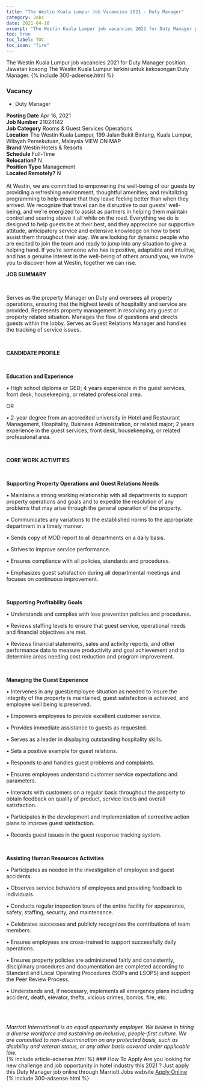 ```yaml
---
title: "The Westin Kuala Lumpur Job Vacancies 2021 - Duty Manager" 
category: Jobs 
date: 2021-04-16 
excerpt: "The Westin Kuala Lumpur job vacancies 2021 for Duty Manager position. Jawatan kosong The Westin Kuala Lumpur terkini untuk kekosongan Duty Manager." 
toc: true 
toc_label: TOC 
toc_icon: "fire" 
--- 
```


The Westin Kuala Lumpur job vacancies 2021 for Duty Manager position. Jawatan kosong The Westin Kuala Lumpur terkini untuk kekosongan Duty Manager. 
{% include 300-adsense.html %} 
### Vacancy 
- Duty Manager 
<div><div><b>Posting Date</b> Apr 16, 2021<br><b>Job Number</b> 21024142<br><b>Job Category</b> Rooms &amp; Guest Services Operations<br><b>Location</b> The Westin Kuala Lumpur, 199  Jalan Bukit Bintang, Kuala Lumpur, Wilayah Persekutuan, Malaysia VIEW ON MAP<br><b>Brand</b> Westin Hotels &amp; Resorts<br><b>Schedule</b> Full-Time<br><b>Relocation?</b> N<br><b>Position Type</b> Management<br><b>Located Remotely?</b> N<br><br>At Westin, we are committed to empowering the well-being of our guests by providing a refreshing environment, thoughtful amenities, and revitalizing programming to help ensure that they leave feeling better than when they arrived. We recognize that travel can be disruptive to our guests&#8217; well-being, and we&#8217;re energized to assist as partners in helping them maintain control and soaring above it all while on the road. Everything we do is designed to help guests be at their best, and they appreciate our supportive attitude, anticipatory service and extensive knowledge on how to best assist them throughout their stay. We are looking for dynamic people who are excited to join the team and ready to jump into any situation to give a helping hand. If you&#8217;re someone who has is positive, adaptable and intuitive, and has a genuine interest in the well-being of others around you, we invite you to discover how at Westin, together we can rise.<br></div><div> <p><strong>JOB SUMMARY</strong></p> <p>&#160;</p> <p>Serves as the property Manager on Duty and oversees all property operations, ensuring that the highest levels of hospitality and service are provided. Represents property management in resolving any guest or property related situation. Manages the flow of questions and directs guests within the lobby. Serves as Guest Relations Manager and handles the tracking of service issues.</p> <p>&#160;</p> <p><strong>CANDIDATE PROFILE </strong></p> <p>&#160;</p> <p><strong>Education and Experience</strong></p> <p>&#8226; High school diploma or GED; 4 years experience in the guest services, front desk, housekeeping, or related professional area.</p> <p>OR</p> <p>&#8226; 2-year degree from an accredited university in Hotel and Restaurant Management, Hospitality, Business Administration, or related major; 2 years experience in the guest services, front desk, housekeeping, or related professional area.</p> <p>&#160;</p> <p><strong>CORE WORK ACTIVITIES</strong></p> <p>&#160;</p> <p><strong>Supporting Property Operations and Guest Relations Needs</strong></p> <p>&#8226; Maintains a strong working relationship with all departments to support property operations and goals and to expedite the resolution of any problems that may arise through the general operation of the property.</p> <p>&#8226; Communicates any variations to the established norms to the appropriate department in a timely manner.</p> <p>&#8226; Sends copy of MOD report to all departments on a daily basis.</p> <p>&#8226; Strives to improve service performance.</p> <p>&#8226; Ensures compliance with all policies, standards and procedures.</p> <p>&#8226; Emphasizes guest satisfaction during all departmental meetings and focuses on continuous improvement.</p> <p>&#160;</p> <p><strong>Supporting Profitability Goals</strong></p> <p>&#8226; Understands and complies with loss prevention policies and procedures.</p> <p>&#8226; Reviews staffing levels to ensure that guest service, operational needs and financial objectives are met.</p> <p>&#8226; Reviews financial statements, sales and activity reports, and other performance data to measure productivity and goal achievement and to determine areas needing cost reduction and program improvement.</p> <p>&#160;</p> <p><strong>Managing the Guest Experience</strong></p> <p>&#8226; Intervenes in any guest/employee situation as needed to insure the integrity of the property is maintained, guest satisfaction is achieved, and employee well being is preserved.</p> <p>&#8226; Empowers employees to provide excellent customer service.</p> <p>&#8226; Provides immediate assistance to guests as requested.</p> <p>&#8226; Serves as a leader in displaying outstanding hospitality skills.</p> <p>&#8226; Sets a positive example for guest relations.</p> <p>&#8226; Responds to and handles guest problems and complaints.</p> <p>&#8226; Ensures employees understand customer service expectations and parameters.</p> <p>&#8226; Interacts with customers on a regular basis throughout the property to obtain feedback on quality of product, service levels and overall satisfaction.</p> <p>&#8226; Participates in the development and implementation of corrective action plans to improve guest satisfaction.</p> <p>&#8226; Records guest issues in the guest response tracking system.</p> <p>&#160;</p> <p><strong>Assisting Human Resources Activities</strong></p> <p>&#8226; Participates as needed in the investigation of employee and guest accidents.</p> <p>&#8226; Observes service behaviors of employees and providing feedback to individuals.</p> <p>&#8226; Conducts regular inspection tours of the entire facility for appearance, safety, staffing, security, and maintenance.</p> <p>&#8226; Celebrates successes and publicly recognizes the contributions of team members.</p> <p>&#8226; Ensures employees are cross-trained to support successfully daily operations.</p> <p>&#8226; Ensures property policies are administered fairly and consistently, disciplinary procedures and documentation are completed according to Standard and Local Operating Procedures (SOPs and LSOPS) and support the Peer Review Process.</p> <p>&#8226; Understands and, if necessary, implements all emergency plans including accident, death, elevator, thefts, vicious crimes, bombs, fire, etc.</p> <p>&#160;</p> </div> <div> &#160;</div> <em>Marriott International is an equal opportunity employer.&#160;We believe in hiring a diverse workforce and sustaining an inclusive, people-first culture.&#160;We are committed to non-discrimination on&#160;any&#160;protected&#160;basis, such as disability and veteran status, or any other basis covered under applicable law.</em><br></div> 
{% include article-adsense.html %} 
### How To Apply 
Are you looking for new challenge and job opportunity in hotel industry this 2021 ?
Just apply this Duty Manager job online through Marriott Jobs website 
<a href="https://jobs.marriott.com/marriott/jobs/21024142?lang=en-us" class="btn btn--info" target="_blank" rel="nofollow noopenner">Apply Online</a> 
{% include 300-adsense.html %} 